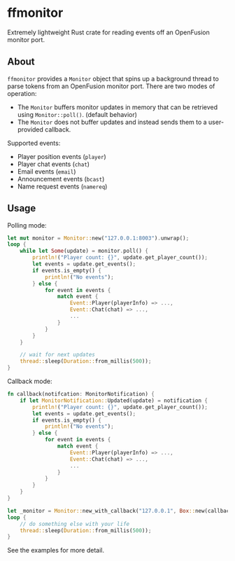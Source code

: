 # ffmonitor

Extremely lightweight Rust crate for reading events off an OpenFusion monitor port.

## About

`ffmonitor` provides a `Monitor` object that spins up a background thread to parse tokens from an OpenFusion monitor port. There are two modes of operation:
- The `Monitor` buffers monitor updates in memory that can be retrieved using `Monitor::poll()`. (default behavior)
- The `Monitor` does not buffer updates and instead sends them to a user-provided callback.

Supported events:
- Player position events (`player`)
- Player chat events (`chat`)
- Email events (`email`)
- Announcement events (`bcast`)
- Name request events (`namereq`)

## Usage

Polling mode:
```rust
let mut monitor = Monitor::new("127.0.0.1:8003").unwrap();
loop {
    while let Some(update) = monitor.poll() {
        println!("Player count: {}", update.get_player_count());
        let events = update.get_events();
        if events.is_empty() {
            println!("No events");
        } else {
            for event in events {
                match event {
                    Event::Player(playerInfo) => ...,
                    Event::Chat(chat) => ...,
                    ...
                }
            }
        }
    }

    // wait for next updates
    thread::sleep(Duration::from_millis(500));
}
```

Callback mode:
```rust
fn callback(notifcation: MonitorNotification) {
    if let MonitorNotification::Updated(update) = notification {
        println!("Player count: {}", update.get_player_count());
        let events = update.get_events();
        if events.is_empty() {
            println!("No events");
        } else {
            for event in events {
                match event {
                    Event::Player(playerInfo) => ...,
                    Event::Chat(chat) => ...,
                    ...
                }
            }
        }
    }
}

let _monitor = Monitor::new_with_callback("127.0.0.1", Box::new(callback)).unwrap();
loop {
    // do something else with your life
    thread::sleep(Duration::from_millis(500));
}
```

See the examples for more detail.
